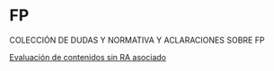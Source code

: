 # FP

COLECCIÓN DE DUDAS Y NORMATIVA Y ACLARACIONES SOBRE FP

[Evaluación de contenidos sin RA asociado](./EV/contenidoSinRA.md)
